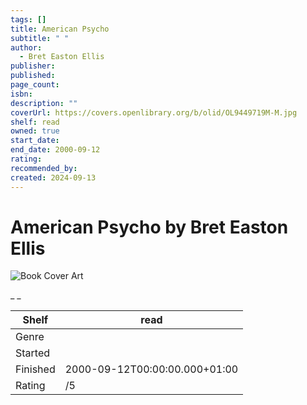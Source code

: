 ```yaml
---
tags: []
title: American Psycho
subtitle: " "
author:
  - Bret Easton Ellis
publisher: 
published: 
page_count: 
isbn: 
description: ""
coverUrl: https://covers.openlibrary.org/b/olid/OL9449719M-M.jpg
shelf: read
owned: true
start_date: 
end_date: 2000-09-12
rating: 
recommended_by: 
created: 2024-09-13
---
```


# American Psycho by Bret Easton Ellis

![Book Cover Art](https://covers.openlibrary.org/b/olid/OL9449719M-M.jpg)

_ _

| Shelf | read |
| --- | --- |
| Genre |  |
| Started |  |
| Finished | 2000-09-12T00:00:00.000+01:00 |
| Rating | /5 |

